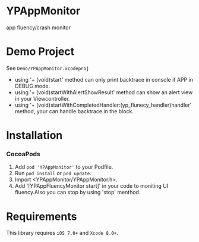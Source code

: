 # YPAppMonitor

app fluency/crash monitor

Demo Project
==============
See `Demo/YPAppMonitor.xcodeproj`

- using '+ (void)start' method can only print backtrace in console if APP in DEBUG mode.
- using '+ (void)startWithAlertShowResult' method can show an alert view in your Viewcontroller.
- using '+ (void)startWithCompletedHandler:(yp_flunecy_handler)handler' method, your can handle backtrace in the block.

Installation
==============

### CocoaPods

1. Add `pod 'YPAppMonitor'` to your Podfile.
2. Run `pod install` or `pod update`.
3. Import \<YPAppMonitor/YPAppMonitor.h\>.
4. Add '[YPAppFluencyMonitor start]' in your code to moniting UI fluency.Also you can stop by using 'stop' menthod.

Requirements
==============
This library requires `iOS 7.0+` and `Xcode 8.0+`.